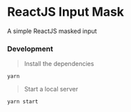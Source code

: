 # ReactJS Input Mask

A simple ReactJS masked input

### Development

> Install the dependencies

```
yarn
```

> Start a local server

```
yarn start
```
